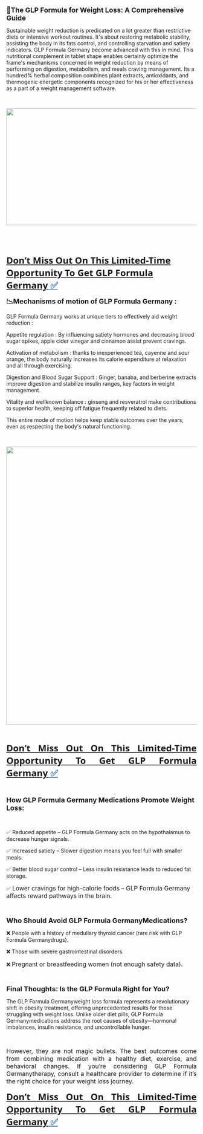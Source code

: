 <p><span style="font-size: large;"><strong>🔐The GLP Formula for Weight Loss: A Comprehensive Guide</strong></span></p>
<p>Sustainable weight reduction is predicated on a lot greater than restrictive diets or intensive workout routines. It's about restoring metabolic stability, assisting the body in its fats control, and controlling starvation and satiety indicators. GLP Formula Germany become advanced with this in mind. This nutritional complement in tablet shape enables certainly optimize the frame's mechanisms concerned in weight reduction by means of performing on digestion, metabolism, and meals craving management. Its a hundred% herbal composition combines plant extracts, antioxidants, and thermogenic energetic components recognized for his or her effectiveness as a part of a weight management software.</p>
<p>&nbsp;</p>
<p align="justify"><a href="https://besthealthtopic.com/glp-formula-germany-buy/"><span style="font-size: medium;"><img src="https://besthealthtopic.com/wp-content/uploads/2025/07/GLP-Formula-Germany-Benefits.png" alt="" width="584" height="309" /></span></a></p>
<p align="justify">&nbsp;</p>
<p>&nbsp;</p>
<p><strong><span style="color: #477db8;"><span style="font-family: 'Segoe UI', 'Helvetica Neue', Helvetica, Roboto, Oxygen, Ubuntu, Cantarell, 'Fira Sans', 'Droid Sans', sans-serif;"><span style="font-size: x-large;"><u><a href="https://www.facebook.com/GLPFormulaDE.Germany/">Don&rsquo;t Miss Out On This Limited-Time Opportunity To Get GLP Formula Germany</a></u></span></span></span></strong><strong><span style="color: #477db8;"><span style="font-family: 'Segoe UI', 'Helvetica Neue', Helvetica, Roboto, Oxygen, Ubuntu, Cantarell, 'Fira Sans', 'Droid Sans', sans-serif;"><span style="font-size: x-large;"><u>&nbsp;✅</u></span></span></span></strong></p>
<p><span style="font-size: large;"><strong>📉Mechanisms of motion of GLP Formula Germany :</strong></span></p>
<p>GLP Formula Germany works at unique tiers to effectively aid weight reduction :</p>
<p>Appetite regulation : By influencing satiety hormones and decreasing blood sugar spikes, apple cider vinegar and cinnamon assist prevent cravings.</p>
<p>Activation of metabolism : thanks to inexperienced tea, cayenne and sour orange, the body naturally increases its calorie expenditure at relaxation and all through exercising.</p>
<p>Digestion and Blood Sugar Support : Ginger, banaba, and berberine extracts improve digestion and stabilize insulin ranges, key factors in weight management.</p>
<p>Vitality and wellknown balance : ginseng and resveratrol make contributions to superior health, keeping off fatigue frequently related to diets.</p>
<p>This entire mode of motion helps keep stable outcomes over the years, even as respecting the body's natural functioning.</p>
<p>&nbsp;</p>
<p><a href="https://besthealthtopic.com/glp-formula-germany-buy/"><img src="https://besthealthtopic.com/wp-content/uploads/2025/07/GLP-Formula-Germany-768x736.png" alt="" width="768" height="736" /></a></p>
<p>&nbsp;</p>
<p align="justify"><strong><span style="color: #477db8;"><span style="font-family: 'Segoe UI', 'Helvetica Neue', Helvetica, Roboto, Oxygen, Ubuntu, Cantarell, 'Fira Sans', 'Droid Sans', sans-serif;"><span style="font-size: x-large;"><u><a href="https://www.facebook.com/GLPFormulaGermanyDE/">Don&rsquo;t Miss Out On This Limited-Time Opportunity To Get GLP Formula Germany</a></u></span></span></span></strong><strong><span style="color: #477db8;"><span style="font-family: 'Segoe UI', 'Helvetica Neue', Helvetica, Roboto, Oxygen, Ubuntu, Cantarell, 'Fira Sans', 'Droid Sans', sans-serif;"><span style="font-size: x-large;"><u><strong> ✅</strong></u></span></span></span></strong></p>
<p align="justify">&nbsp;</p>
<p><span style="font-size: large;"><strong>How GLP Formula Germany Medications Promote Weight Loss:</strong></span></p>
<p>&nbsp;</p>
<p>✅ Reduced appetite &ndash; GLP Formula Germany acts on the hypothalamus to decrease hunger signals.</p>
<p>✅ Increased satiety &ndash; Slower digestion means you feel full with smaller meals.</p>
<p>✅ Better blood sugar control &ndash; Less insulin resistance leads to reduced fat storage.</p>
<p>✅ <span style="font-size: medium;">Lower cravings for high-calorie foods &ndash; GLP Formula Germany affects reward pathways in the brain.</span></p>
<p>&nbsp;</p>
<p><span style="font-size: large;"><strong>Who Should Avoid GLP Formula GermanyMedications?</strong></span></p>
<p>❌ People with a history of medullary thyroid cancer (rare risk with GLP Formula Germanydrugs).</p>
<p>❌ Those with severe gastrointestinal disorders.</p>
<p align="justify">❌ <span style="font-size: medium;">Pregnant or breastfeeding women (not enough safety data).</span></p>
<p align="justify">&nbsp;</p>
<p><span style="font-size: large;"><strong>Final Thoughts: Is the GLP Formula Right for You?</strong></span></p>
<p>The GLP Formula Germanyweight loss formula represents a revolutionary shift in obesity treatment, offering unprecedented results for those struggling with weight loss. Unlike older diet pills, GLP Formula Germanymedications address the root causes of obesity&mdash;hormonal imbalances, insulin resistance, and uncontrollable hunger.</p>
<p>&nbsp;</p>
<p align="justify"><span style="font-size: medium;">However, they are not magic bullets. The best outcomes come from combining medication with a healthy diet, exercise, and behavioral changes. If you&rsquo;re considering GLP Formula Germanytherapy, consult a healthcare provider to determine if it&rsquo;s the right choice for your weight loss journey.</span></p>
<p align="justify"><strong><span style="color: #477db8;"><span style="font-family: 'Segoe UI', 'Helvetica Neue', Helvetica, Roboto, Oxygen, Ubuntu, Cantarell, 'Fira Sans', 'Droid Sans', sans-serif;"><span style="font-size: x-large;"><u><a href="https://www.facebook.com/GLPFormulaDE.Germany/">Don&rsquo;t Miss Out On This Limited-Time Opportunity To Get GLP Formula Germany</a></u></span></span></span></strong><strong><span style="color: #477db8;"><span style="font-family: 'Segoe UI', 'Helvetica Neue', Helvetica, Roboto, Oxygen, Ubuntu, Cantarell, 'Fira Sans', 'Droid Sans', sans-serif;"><span style="font-size: x-large;"><u><strong> ✅</strong></u></span></span></span></strong></p>
